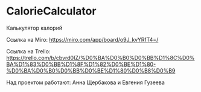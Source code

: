 # CalorieCalculator

Калькулятор калорий

Ссылка на Miro:
https://miro.com/app/board/o9J_kvYRfT4=/

Ссылка на Trello:
https://trello.com/b/cbvrd0IZ/%D0%BA%D0%B0%D0%BB%D1%8C%D0%BA%D1%83%D0%BB%D1%8F%D1%82%D0%BE%D1%80-%D0%BA%D0%B0%D0%BB%D0%BE%D1%80%D0%B8%D0%B9

Над проектом работают: 
Анна Щербакова и Евгения Гузеева
